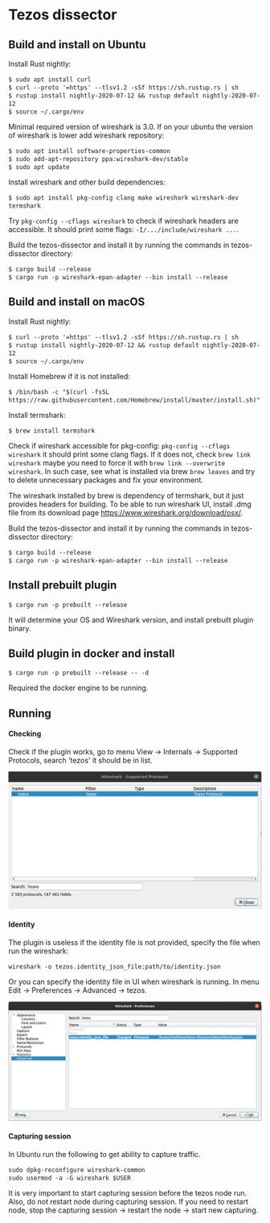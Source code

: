 # Tezos dissector

## Build and install on Ubuntu

Install Rust nightly:

```
$ sudo apt install curl
$ curl --proto '=https' --tlsv1.2 -sSf https://sh.rustup.rs | sh
$ rustup install nightly-2020-07-12 && rustup default nightly-2020-07-12
$ source ~/.cargo/env
```

Minimal required version of wireshark is 3.0. If on your ubuntu the version of wireshark is lower add wireshark repository:

```
$ sudo apt install software-properties-common
$ sudo add-apt-repository ppa:wireshark-dev/stable
$ sudo apt update
```

Install wireshark and other build dependencies:

```
$ sudo apt install pkg-config clang make wireshark wireshark-dev termshark
```

Try `pkg-config --cflags wireshark` to check if wireshark headers are accessible. It should print some flags: `-I/.../include/wireshark ...`.

Build the tezos-dissector and install it by running the commands in tezos-dissector directory:

```
$ cargo build --release
$ cargo run -p wireshark-epan-adapter --bin install --release
```

## Build and install on macOS

Install Rust nightly:

```
$ curl --proto '=https' --tlsv1.2 -sSf https://sh.rustup.rs | sh
$ rustup install nightly-2020-07-12 && rustup default nightly-2020-07-12
$ source ~/.cargo/env
```

Install Homebrew if it is not installed:

```
$ /bin/bash -c "$(curl -fsSL https://raw.githubusercontent.com/Homebrew/install/master/install.sh)"
```

Install termshark:

```
$ brew install termshark
```

Check if wireshark accessible for pkg-config: `pkg-config --cflags wireshark` it should print some clang flags. If it does not, check `brew link wireshark` maybe you need to force it with `brew link --overwrite wireshark`. In such case, see what is installed via brew `brew leaves` and try to delete unnecessary packages and fix your environment.

The wireshark installed by brew is dependency of termshark, but it just provides headers for building. To be able to run wireshark UI, install .dmg file from its download page https://www.wireshark.org/download/osx/.

Build the tezos-dissector and install it by running the commands in tezos-dissector directory:

```
$ cargo build --release
$ cargo run -p wireshark-epan-adapter --bin install --release
```

## Install prebuilt plugin

```
$ cargo run -p prebuilt --release
```

It will determine your OS and Wireshark version, and install prebuilt plugin binary.

## Build plugin in docker and install

```
$ cargo run -p prebuilt --release -- -d
```

Required the docker engine to be running.

## Running

#### Checking

Check if the plugin works, go to menu View -> Internals -> Supported Protocols, search 'tezos' it should be in list.

![s0](doc/Screenshot_0.png "Check")

#### Identity

The plugin is useless if the identity file is not provided, specify the file when run the wireshark:

```
wireshark -o tezos.identity_json_file:path/to/identity.json
```

Or you can specify the identity file in UI when wireshark is running. In menu Edit -> Preferences -> Advanced -> tezos.

![s1](doc/Screenshot_1.png "Identity")

#### Capturing session

In Ubuntu run the following to get ability to capture traffic.

```
sudo dpkg-reconfigure wireshark-common
sudo usermod -a -G wireshark $USER
```

It is very important to start capturing session before the tezos node run. Also, do not restart node during capturing session. If you need to restart node, stop the capturing session -> restart the node -> start new capturing.
